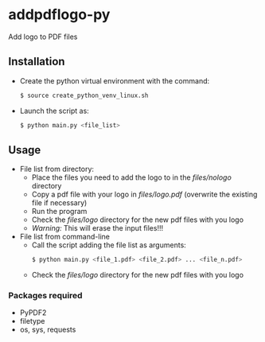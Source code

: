 # addpdflogo-py
Add logo to PDF files

## Installation
 - Create the python virtual environment with the command:
   ```bash
   $ source create_python_venv_linux.sh
   ```
 - Launch the script as:
   ```bash
   $ python main.py <file_list>
   ```

## Usage
 - File list from directory:
   - Place the files you need to add the logo to in the *files/nologo* directory
   - Copy a pdf file with your logo in *files/logo.pdf* (overwrite the existing file if necessary)
   - Run the program
   - Check the *files/logo* directory for the new pdf files with you logo
   - _Warning:_ This will erase the input files!!!
 - File list from command-line
   - Call the script adding the file list as arguments:
     ```bash
     $ python main.py <file_1.pdf> <file_2.pdf> ... <file_n.pdf>
     ```
   - Check the *files/logo* directory for the new pdf files with you logo

### Packages required
 - PyPDF2
 - filetype
 - os, sys, requests